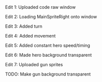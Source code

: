 Edit 1: Uploaded code raw window

Edit 2: Loading MainSpriteRight onto window 

Edit 3: Added turn

Edit 4: Added movement

Edit 5: Added constant hero speed/timing

Edit 6: Made hero background transparent

Edit 7: Uploaded gun sprites

TODO: Make gun background transparent

